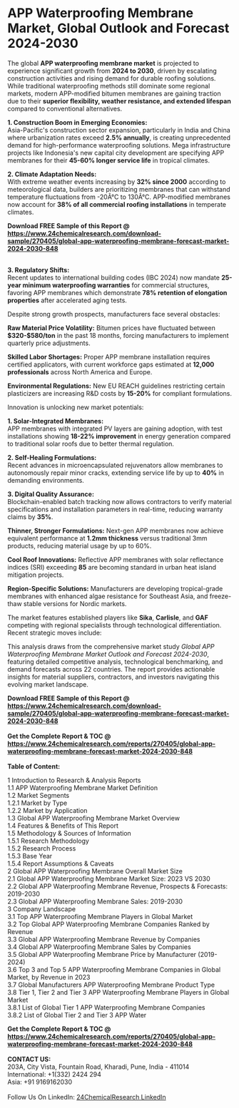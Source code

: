 <h1>APP Waterproofing Membrane Market, Global Outlook and Forecast 2024-2030</h1><p>The global <strong>APP waterproofing membrane market</strong> is projected to experience significant growth from <strong>2024 to 2030</strong>, driven by escalating construction activities and rising demand for durable roofing solutions. While traditional waterproofing methods still dominate some regional markets, modern APP-modified bitumen membranes are gaining traction due to their <strong>superior flexibility, weather resistance, and extended lifespan</strong> compared to conventional alternatives.</p><p><strong>1. Construction Boom in Emerging Economies:</strong><br>
Asia-Pacific's construction sector expansion, particularly in India and China where urbanization rates exceed <strong>2.5% annually</strong>, is creating unprecedented demand for high-performance waterproofing solutions. Mega infrastructure projects like Indonesia's new capital city development are specifying APP membranes for their <strong>45-60% longer service life</strong> in tropical climates.</p><p><strong>2. Climate Adaptation Needs:</strong><br>
With extreme weather events increasing by <strong>32% since 2000</strong> according to meteorological data, builders are prioritizing membranes that can withstand temperature fluctuations from -20Â°C to 130Â°C. APP-modified membranes now account for <strong>38% of all commercial roofing installations</strong> in temperate climates.</p><div><b>Download FREE Sample of this Report @ 
            <a href="https://www.24chemicalresearch.com/download-sample/270405/global-app-waterproofing-membrane-forecast-market-2024-2030-848">
            https://www.24chemicalresearch.com/download-sample/270405/global-app-waterproofing-membrane-forecast-market-2024-2030-848</a></b></div><br><p><strong>3. Regulatory Shifts:</strong><br>
Recent updates to international building codes (IBC 2024) now mandate <strong>25-year minimum waterproofing warranties</strong> for commercial structures, favoring APP membranes which demonstrate <strong>78% retention of elongation properties</strong> after accelerated aging tests.</p><p>Despite strong growth prospects, manufacturers face several obstacles:</p><p><strong>Raw Material Price Volatility:</strong> Bitumen prices have fluctuated between <strong>$320-$580/ton</strong> in the past 18 months, forcing manufacturers to implement quarterly price adjustments.</p><p><strong>Skilled Labor Shortages:</strong> Proper APP membrane installation requires certified applicators, with current workforce gaps estimated at <strong>12,000 professionals</strong> across North America and Europe.</p><p><strong>Environmental Regulations:</strong> New EU REACH guidelines restricting certain plasticizers are increasing R&amp;D costs by <strong>15-20%</strong> for compliant formulations.</p><p>Innovation is unlocking new market potentials:</p><p><strong>1. Solar-Integrated Membranes:</strong><br>
APP membranes with integrated PV layers are gaining adoption, with test installations showing <strong>18-22% improvement</strong> in energy generation compared to traditional solar roofs due to better thermal regulation.</p><p><strong>2. Self-Healing Formulations:</strong><br>
Recent advances in microencapsulated rejuvenators allow membranes to autonomously repair minor cracks, extending service life by up to <strong>40%</strong> in demanding environments.</p><p><strong>3. Digital Quality Assurance:</strong><br>
Blockchain-enabled batch tracking now allows contractors to verify material specifications and installation parameters in real-time, reducing warranty claims by <strong>35%</strong>.</p><p><strong>Thinner, Stronger Formulations:</strong> Next-gen APP membranes now achieve equivalent performance at <strong>1.2mm thickness</strong> versus traditional 3mm products, reducing material usage by up to 60%.</p><p><strong>Cool Roof Innovations:</strong> Reflective APP membranes with solar reflectance indices (SRI) exceeding <strong>85</strong> are becoming standard in urban heat island mitigation projects.</p><p><strong>Region-Specific Solutions:</strong> Manufacturers are developing tropical-grade membranes with enhanced algae resistance for Southeast Asia, and freeze-thaw stable versions for Nordic markets.</p><p>The market features established players like <strong>Sika</strong>, <strong>Carlisle</strong>, and <strong>GAF</strong> competing with regional specialists through technological differentiation. Recent strategic moves include:</p><p>This analysis draws from the comprehensive market study <em>Global APP Waterproofing Membrane Market Outlook and Forecast 2024-2030</em>, featuring detailed competitive analysis, technological benchmarking, and demand forecasts across 22 countries. The report provides actionable insights for material suppliers, contractors, and investors navigating this evolving market landscape.</p><div><b>Download FREE Sample of this Report @ 
            <a href="https://www.24chemicalresearch.com/download-sample/270405/global-app-waterproofing-membrane-forecast-market-2024-2030-848">
            https://www.24chemicalresearch.com/download-sample/270405/global-app-waterproofing-membrane-forecast-market-2024-2030-848</a></b></div><br><div><b>Get the Complete Report & TOC @ 
            <a href="https://www.24chemicalresearch.com/reports/270405/global-app-waterproofing-membrane-forecast-market-2024-2030-848">
            https://www.24chemicalresearch.com/reports/270405/global-app-waterproofing-membrane-forecast-market-2024-2030-848</a></b></div><br>
            <b>Table of Content:</b><p>1 Introduction to Research & Analysis Reports<br />
    1.1 APP Waterproofing Membrane Market Definition<br />
    1.2 Market Segments<br />
        1.2.1 Market by Type<br />
        1.2.2 Market by Application<br />
    1.3 Global APP Waterproofing Membrane Market Overview<br />
    1.4 Features & Benefits of This Report<br />
    1.5 Methodology & Sources of Information<br />
        1.5.1 Research Methodology<br />
        1.5.2 Research Process<br />
        1.5.3 Base Year<br />
        1.5.4 Report Assumptions & Caveats<br />
2 Global APP Waterproofing Membrane Overall Market Size<br />
    2.1 Global APP Waterproofing Membrane Market Size: 2023 VS 2030<br />
    2.2 Global APP Waterproofing Membrane Revenue, Prospects & Forecasts: 2019-2030<br />
    2.3 Global APP Waterproofing Membrane Sales: 2019-2030<br />
3 Company Landscape<br />
    3.1 Top APP Waterproofing Membrane Players in Global Market<br />
    3.2 Top Global APP Waterproofing Membrane Companies Ranked by Revenue<br />
    3.3 Global APP Waterproofing Membrane Revenue by Companies<br />
    3.4 Global APP Waterproofing Membrane Sales by Companies<br />
    3.5 Global APP Waterproofing Membrane Price by Manufacturer (2019-2024)<br />
    3.6 Top 3 and Top 5 APP Waterproofing Membrane Companies in Global Market, by Revenue in 2023<br />
    3.7 Global Manufacturers APP Waterproofing Membrane Product Type<br />
    3.8 Tier 1, Tier 2 and Tier 3 APP Waterproofing Membrane Players in Global Market<br />
        3.8.1 List of Global Tier 1 APP Waterproofing Membrane Companies<br />
        3.8.2 List of Global Tier 2 and Tier 3 APP Water</p><div><b>Get the Complete Report & TOC @ 
            <a href="https://www.24chemicalresearch.com/reports/270405/global-app-waterproofing-membrane-forecast-market-2024-2030-848">
            https://www.24chemicalresearch.com/reports/270405/global-app-waterproofing-membrane-forecast-market-2024-2030-848</a></b></div><br><b>CONTACT US:</b><br>
            203A, City Vista, Fountain Road, Kharadi, Pune, India - 411014<br>
            International: +1(332) 2424 294<br>
            Asia: +91 9169162030 <br><br>
            Follow Us On LinkedIn: <a href="https://www.linkedin.com/company/24chemicalresearch/">24ChemicalResearch LinkedIn</a>